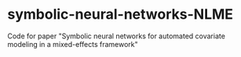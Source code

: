 # symbolic-neural-networks-NLME
Code for paper "Symbolic neural networks for automated covariate modeling in a mixed-effects framework"
